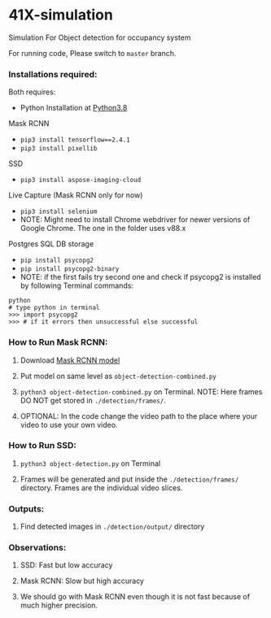 # 41X-simulation
Simulation For Object detection for occupancy system

For running code, Please switch to `master` branch.

### Installations required:

Both requires:
- Python Installation at [Python3.8](https://www.python.org/downloads/release/python-388/)

Mask RCNN
- `pip3 install tensorflow==2.4.1`
- `pip3 install pixellib`

SSD
- `pip3 install aspose-imaging-cloud`

Live Capture (Mask RCNN only for now)
- `pip3 install selenium`
- NOTE: Might need to install Chrome webdriver for newer versions of Google Chrome. The one in the folder uses v88.x

Postgres SQL DB storage
- `pip install psycopg2`
- `pip install psycopg2-binary`
- NOTE: if the first fails try second one and check if psycopg2 is installed by following Terminal commands:
```
python
# type python in terminal
>>> import psycopg2
>>> # if it errors then unsuccessful else successful
```
### How to Run Mask RCNN:

1. Download [Mask RCNN model](https://github.com/ayoolaolafenwa/PixelLib/releases/download/1.2/mask_rcnn_coco.h5)

2. Put model on same level as `object-detection-combined.py`

3. `python3 object-detection-combined.py` on Terminal. NOTE: Here frames DO NOT get stored in `./detection/frames/`.

4. OPTIONAL: In the code change the video path to the place where your video to use your own video.

### How to Run SSD:

1. `python3 object-detection.py` on Terminal

2. Frames will be generated and put inside the `./detection/frames/` directory. Frames are the individual video slices.

### Outputs:

1. Find detected images in `./detection/output/` directory

### Observations:

1. SSD: Fast but low accuracy

2. Mask RCNN: Slow but high accuracy

3. We should go with Mask RCNN even though it is not fast because of much higher precision.


